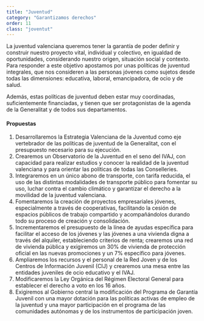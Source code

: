 ```yaml
---
title: "Juventud"
category: "Garantizamos derechos"
order: 11
class: "joventut"
---
```


<div class="programa-intro">

La juventud valenciana queremos tener la garantía de poder definir y construir nuestro proyecto vital, individual y colectivo, en igualdad de oportunidades, considerando nuestro origen, situación social y contexto. Para responder a este objetivo apostamos por unas políticas de juventud integrales, que nos consideren a las personas jóvenes como sujetos desde todas las dimensiones: educativa, laboral, emancipadora, de ocio y de salud.

Además, estas políticas de juventud deben estar muy coordinadas, suficientemente financiadas, y tienen que ser protagonistas de la agenda de la Generalitat y de todos sus departamentos.

</div>

<div class="programa-box">

#### Propuestas

1.	Desarrollaremos la Estrategia Valenciana de la Juventud como eje vertebrador de las políticas de juventud de la Generalitat, con el presupuesto necesario para su ejecución.
2.	Crearemos un Observatorio de la Juventud en el seno del IVAJ, con capacidad para realizar estudios y conocer la realidad de la juventud valenciana y para orientar las políticas de todas las Conselleries.
3.	Integraremos en un único abono de transporte, con tarifa reducida, el uso de las distintas modalidades de transporte público para fomentar su uso, luchar contra el cambio climático y garantizar el derecho a la movilidad de la juventud valenciana.
4.	Fomentaremos la creación de proyectos empresariales jóvenes, especialmente a través de cooperativas, facilitando la cesión de espacios públicos de trabajo compartido y acompañándolos durando todo su proceso de creación y consolidación.
5.	Incrementaremos el presupuesto de la línea de ayudas específica para facilitar el acceso de los jóvenes y las jóvenes a una vivienda digna a través del alquiler, estableciendo criterios de renta; crearemos una red de vivienda pública y exigiremos un 30% de vivienda de protección oficial en las nuevas promociones y un 7% específico para jóvenes.
6.	Ampliaremos los recursos y el personal de la Red Joven y de los Centros de Información Juvenil (CIJ) y crearemos una mesa entre las entidades juveniles de ocio educativo y el IVAJ.
7.	Modificaremos la Ley Orgánica del Régimen Electoral General para establecer el derecho a voto en los 16 años.
8.	Exigiremos al Gobierno central la modificación del Programa de Garantía Juvenil con una mayor dotación para las políticas activas de empleo de la juventud y una mayor participación en el programa de las comunidades autónomas y de los instrumentos de participación joven.

</div>